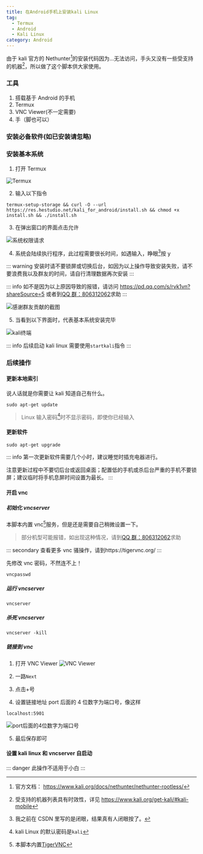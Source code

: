 ```yaml
---
title: 在Android手机上安装kali Linux
tag:
  - Termux
  - Android
  - Kali Linux
category: Android
---
```


<InternalJumpCard text="" header="【重制版】在Android手机上安装kali Linux" link="/posts/install-kali-on-android-renew.html" buttontext="在这里查看最新版"  />

由于 kali 官方的 Nethunter[^1]的安装代码因为...无法访问，手头又没有一些受支持的机器[^2]，所以做了这个脚本供大家使用。

[^1]: 官方文档： https://www.kali.org/docs/nethunter/nethunter-rootless/
[^2]: 受支持的机器列表具有时效性，详见 https://www.kali.org/get-kali/#kali-mobile

<!-- more -->

### 工具

1. 搭载基于 Android 的手机
2. Termux
3. VNC Viewer(不一定需要)
4. 手（脚也可以）

### 安装必备软件(如已安装请忽略)

<ExternalJumpCard header="Termux" text="下载密码 8692" buttontext="点我下载 Termux" link="https://url55.ctfile.com/f/55670755-1060597225-9ac563?p=8692" />
<ExternalJumpCard header="VNC Viewer (可选)" text="下载密码 8692" buttontext="点我下载 VNC Viewer" link="https://url55.ctfile.com/f/55670755-1060597228-cd557d?p=8692" />

### 安装基本系统

1. 打开 Termux

![Termux](https://image.hestudio.net/img/2022/12/11/6395a11208dde.jpg)

2. 输入以下指令

```
termux-setup-storage && curl -O --url https://res.hestudio.net/kali_for_android/install.sh && chmod +x install.sh && ./install.sh
```

3. 在弹出窗口的界面点击允许

![系统权限请求](https://image.hestudio.net/img/2022/12/11/6395a11370b9d.jpg)

4. 系统会陆续执行程序，此过程需要很长时间，如遇输入，睁眼[^3]按 y

::: warning
安装时请不要锁屏或切换后台，如因为以上操作导致安装失败，请不要浪费我以及群友的时间，请自行清理数据再次安装
:::

::: info
如不是因为以上原因导致的报错，请访问 https://pd.qq.com/s/rvk1vn?shareSource=5 或者到[QQ 群：806312062](https://qm.qq.com/cgi-bin/qm/qr?k=4n1uhUrvOtudkpynl_Pf9T6fja1rV04N&jump_from=webapi&authKey=yxfsjLe/w5hhJtQETdZmWUatNI4ocPjagH6R9ZZqJyICYv5cQ9PwAFWNz169PgZd)求助
:::

![感谢群友贡献的截图](https://image.hestudio.net/img/2022/12/11/6395a115191d3.jpg)

[^3]: 我之前在 CSDN 里写的是闭眼，结果真有人闭眼按了。

5. 当看到以下界面时，代表基本系统安装完毕

![kali终端](https://image.hestudio.net/img/2022/12/11/6395a1175482f.jpg)

::: info
后续启动 kali linux 需要使用`startkali`指令
:::

### 后续操作

#### 更新本地索引

说人话就是你需要让 kali 知道自己有什么。

```
sudo apt-get update
```

> Linux 输入密码[^4]时不显示密码，即使你已经输入

[^4]: kali Linux 的默认密码是`kali`

#### 更新软件

```
sudo apt-get upgrade
```

::: info
第一次更新软件需要几个小时，建议睡觉时插充电器进行。

注意更新过程中不要切后台或返回桌面；配置低的手机或杀后台严重的手机不要锁屏；建议临时将手机息屏时间设置为最长。
:::

#### 开启 vnc

##### 初始化 vncserver

本脚本内置 vnc[^5]服务，但是还是需要自己稍微设置一下。

> 部分机型可能报错，如出现这种情况，请到[QQ 群：806312062](https://qm.qq.com/cgi-bin/qm/qr?k=4n1uhUrvOtudkpynl_Pf9T6fja1rV04N&jump_from=webapi&authKey=yxfsjLe/w5hhJtQETdZmWUatNI4ocPjagH6R9ZZqJyICYv5cQ9PwAFWNz169PgZd)求助

::: secondary
查看更多 vnc 骚操作，请到https://tigervnc.org/
:::

[^5]: 本脚本内置[TigerVNC](https://tigervnc.org/)

先修改 vnc 密码，不然连不上！

```
vncpasswd
```

##### 运行 vncserver

```
vncserver
```

##### 杀死 vncserver

```
vncserver -kill
```

##### 链接到 vnc

1. 打开 VNC Viewer
   ![VNC Viewer](https://image.hestudio.net/img/2022/12/11/6395a119a4602.jpg)

2. 一路`Next`
3. 点击+号
4. 设置链接地址
   port 后面的 4 位数字为端口号，像这样

```
localhost:5901
```

![port后面的4位数字为端口号](https://image.hestudio.net/img/2022/12/11/6395a11b5c6c4.jpg)

5. 最后保存即可

#### 设置 kali linux 和 vncserver 自启动

::: danger
此操作不适用于小白
:::

<InternalJumpCard header="Linux设置自启动和显示文字" buttontext="去了解如何设置自启动" link="/posts/Setting-up-Linux-self-starting-and-displaying-text.html" />
